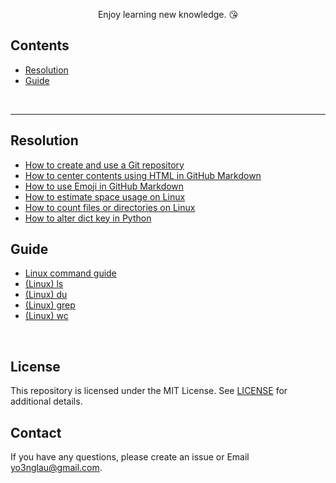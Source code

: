 <p align="center">
	Enjoy learning new knowledge. &#128536;
</p>

## Contents

- [Resolution](#Resolution)
- [Guide](#Guide)

<br>

---

## Resolution

- [How to create and use a Git repository](/Resolution/How-to-create-and-use-a-Git-repository.md)
- [How to center contents using HTML in GitHub Markdown](/Resolution/How-to-center-contents-using-HTML-in-GitHub-Markdown.md)
- [How to use Emoji in GitHub Markdown](/Resolution/How-to-use-Emoji-in-GitHub-Markdown.md)
- [How to estimate space usage on Linux](/Resolution/How-to-estimate-space-usage-on-Linux.md)
- [How to count files or directories on Linux](/Resolution/How-to-count-files-or-directories-on-Linux.md)
- [How to alter dict key in Python](/Resolution/How-to-alter-dict-key-in-Python.md)

## Guide

- [Linux command guide](/Guide/Linux-command-guide.md)
- [(Linux) ls](/Guide/Linux-ls.md)
- [(Linux) du](/Guide/Linux-du.md)
- [(Linux) grep](/Guide/Linux-grep.md)
- [(Linux) wc](/Guide/Linux-wc.md)

<br>

## License

This repository is licensed under the MIT License. See [LICENSE](LICENSE) for additional details.

## Contact

If you have any questions, please create an issue or Email yo3nglau@gmail.com.



